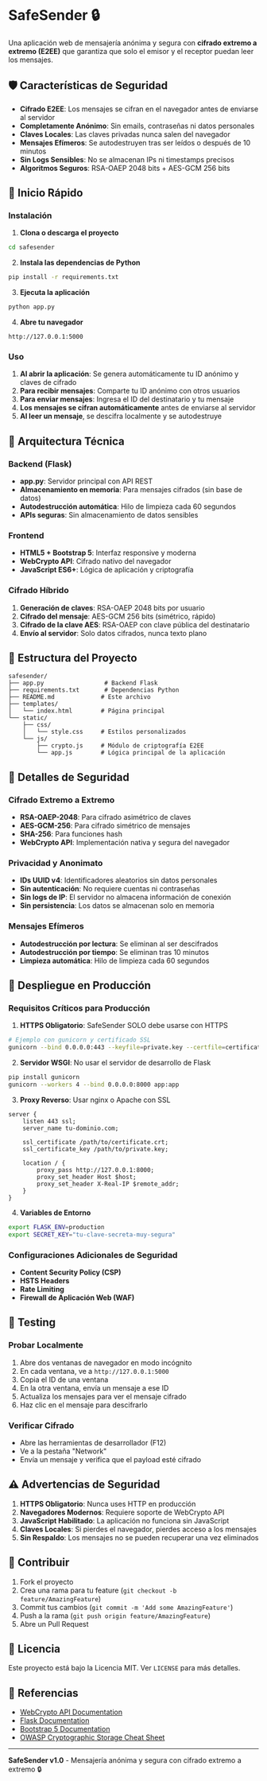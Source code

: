 # SafeSender 🔒

Una aplicación web de mensajería anónima y segura con **cifrado extremo a extremo (E2EE)** que garantiza que solo el emisor y el receptor puedan leer los mensajes.

## 🛡️ Características de Seguridad

- **Cifrado E2EE**: Los mensajes se cifran en el navegador antes de enviarse al servidor
- **Completamente Anónimo**: Sin emails, contraseñas ni datos personales
- **Claves Locales**: Las claves privadas nunca salen del navegador
- **Mensajes Efímeros**: Se autodestruyen tras ser leídos o después de 10 minutos
- **Sin Logs Sensibles**: No se almacenan IPs ni timestamps precisos
- **Algoritmos Seguros**: RSA-OAEP 2048 bits + AES-GCM 256 bits

## 🚀 Inicio Rápido

### Instalación

1. **Clona o descarga el proyecto**
```bash
cd safesender
```

2. **Instala las dependencias de Python**
```bash
pip install -r requirements.txt
```

3. **Ejecuta la aplicación**
```bash
python app.py
```

4. **Abre tu navegador**
```
http://127.0.0.1:5000
```

### Uso

1. **Al abrir la aplicación**: Se genera automáticamente tu ID anónimo y claves de cifrado
2. **Para recibir mensajes**: Comparte tu ID anónimo con otros usuarios
3. **Para enviar mensajes**: Ingresa el ID del destinatario y tu mensaje
4. **Los mensajes se cifran automáticamente** antes de enviarse al servidor
5. **Al leer un mensaje**, se descifra localmente y se autodestruye

## 🔧 Arquitectura Técnica

### Backend (Flask)
- **app.py**: Servidor principal con API REST
- **Almacenamiento en memoria**: Para mensajes cifrados (sin base de datos)
- **Autodestrucción automática**: Hilo de limpieza cada 60 segundos
- **APIs seguras**: Sin almacenamiento de datos sensibles

### Frontend
- **HTML5 + Bootstrap 5**: Interfaz responsive y moderna
- **WebCrypto API**: Cifrado nativo del navegador
- **JavaScript ES6+**: Lógica de aplicación y criptografía

### Cifrado Híbrido
1. **Generación de claves**: RSA-OAEP 2048 bits por usuario
2. **Cifrado del mensaje**: AES-GCM 256 bits (simétrico, rápido)
3. **Cifrado de la clave AES**: RSA-OAEP con clave pública del destinatario
4. **Envío al servidor**: Solo datos cifrados, nunca texto plano

## 📁 Estructura del Proyecto

```
safesender/
├── app.py                 # Backend Flask
├── requirements.txt       # Dependencias Python
├── README.md             # Este archivo
├── templates/
│   └── index.html        # Página principal
└── static/
    ├── css/
    │   └── style.css     # Estilos personalizados
    └── js/
        ├── crypto.js     # Módulo de criptografía E2EE
        └── app.js        # Lógica principal de la aplicación
```

## 🔐 Detalles de Seguridad

### Cifrado Extremo a Extremo
- **RSA-OAEP-2048**: Para cifrado asimétrico de claves
- **AES-GCM-256**: Para cifrado simétrico de mensajes
- **SHA-256**: Para funciones hash
- **WebCrypto API**: Implementación nativa y segura del navegador

### Privacidad y Anonimato
- **IDs UUID v4**: Identificadores aleatorios sin datos personales
- **Sin autenticación**: No requiere cuentas ni contraseñas
- **Sin logs de IP**: El servidor no almacena información de conexión
- **Sin persistencia**: Los datos se almacenan solo en memoria

### Mensajes Efímeros
- **Autodestrucción por lectura**: Se eliminan al ser descifrados
- **Autodestrucción por tiempo**: Se eliminan tras 10 minutos
- **Limpieza automática**: Hilo de limpieza cada 60 segundos

## 🚀 Despliegue en Producción

### Requisitos Críticos para Producción

1. **HTTPS Obligatorio**: SafeSender SOLO debe usarse con HTTPS
```bash
# Ejemplo con gunicorn y certificado SSL
gunicorn --bind 0.0.0.0:443 --keyfile=private.key --certfile=certificate.crt app:app
```

2. **Servidor WSGI**: No usar el servidor de desarrollo de Flask
```bash
pip install gunicorn
gunicorn --workers 4 --bind 0.0.0.0:8000 app:app
```

3. **Proxy Reverso**: Usar nginx o Apache con SSL
```nginx
server {
    listen 443 ssl;
    server_name tu-dominio.com;
    
    ssl_certificate /path/to/certificate.crt;
    ssl_certificate_key /path/to/private.key;
    
    location / {
        proxy_pass http://127.0.0.1:8000;
        proxy_set_header Host $host;
        proxy_set_header X-Real-IP $remote_addr;
    }
}
```

4. **Variables de Entorno**
```bash
export FLASK_ENV=production
export SECRET_KEY="tu-clave-secreta-muy-segura"
```

### Configuraciones Adicionales de Seguridad

- **Content Security Policy (CSP)**
- **HSTS Headers**
- **Rate Limiting**
- **Firewall de Aplicación Web (WAF)**

## 🧪 Testing

### Probar Localmente
1. Abre dos ventanas de navegador en modo incógnito
2. En cada ventana, ve a `http://127.0.0.1:5000`
3. Copia el ID de una ventana
4. En la otra ventana, envía un mensaje a ese ID
5. Actualiza los mensajes para ver el mensaje cifrado
6. Haz clic en el mensaje para descifrarlo

### Verificar Cifrado
- Abre las herramientas de desarrollador (F12)
- Ve a la pestaña "Network"
- Envía un mensaje y verifica que el payload esté cifrado

## ⚠️ Advertencias de Seguridad

1. **HTTPS Obligatorio**: Nunca uses HTTP en producción
2. **Navegadores Modernos**: Requiere soporte de WebCrypto API
3. **JavaScript Habilitado**: La aplicación no funciona sin JavaScript
4. **Claves Locales**: Si pierdes el navegador, pierdes acceso a los mensajes
5. **Sin Respaldo**: Los mensajes no se pueden recuperar una vez eliminados

## 🤝 Contribuir

1. Fork el proyecto
2. Crea una rama para tu feature (`git checkout -b feature/AmazingFeature`)
3. Commit tus cambios (`git commit -m 'Add some AmazingFeature'`)
4. Push a la rama (`git push origin feature/AmazingFeature`)
5. Abre un Pull Request

## 📄 Licencia

Este proyecto está bajo la Licencia MIT. Ver `LICENSE` para más detalles.

## 🔗 Referencias

- [WebCrypto API Documentation](https://developer.mozilla.org/en-US/docs/Web/API/Web_Crypto_API)
- [Flask Documentation](https://flask.palletsprojects.com/)
- [Bootstrap 5 Documentation](https://getbootstrap.com/docs/5.0/)
- [OWASP Cryptographic Storage Cheat Sheet](https://cheatsheetseries.owasp.org/cheatsheets/Cryptographic_Storage_Cheat_Sheet.html)

---

**SafeSender v1.0** - Mensajería anónima y segura con cifrado extremo a extremo 🔒